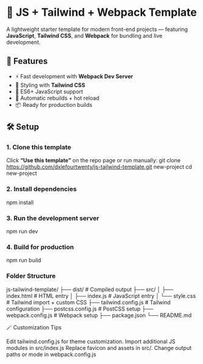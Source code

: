 # 🧩 JS + Tailwind + Webpack Template

A lightweight starter template for modern front-end projects — featuring **JavaScript**, **Tailwind CSS**, and **Webpack** for bundling and live development.

## 🚀 Features
- ⚡️ Fast development with **Webpack Dev Server**
- 🎨 Styling with **Tailwind CSS**
- 🧠 ES6+ JavaScript support
- 🧹 Automatic rebuilds + hot reload
- 📦 Ready for production builds

## 🛠️ Setup

### 1. Clone this template
Click **“Use this template”** on the repo page or run manually:
git clone https://github.com/dxlefourtwenty/js-tailwind-template.git new-project
cd new-project

### 2. Install dependencies
npm install

### 3. Run the development server
npm run dev

### 4. Build for production
npm run build

### Folder Structure
js-tailwind-template/
├── dist/                # Compiled output
├── src/
│   ├── index.html       # HTML entry
│   ├── index.js         # JavaScript entry
│   └── style.css        # Tailwind import + custom CSS
├── tailwind.config.js   # Tailwind configuration
├── postcss.config.js    # PostCSS setup
├── webpack.config.js    # Webpack setup
├── package.json
└── README.md


🪄 Customization Tips

Edit tailwind.config.js for theme customization.
Import additional JS modules in src/index.js
Replace favicon and assets in src/.
Change output paths or mode in webpack.config.js



